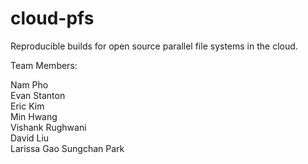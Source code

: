# cloud-pfs
Reproducible builds for open source parallel file systems in the cloud.

Team Members:

Nam Pho  
Evan Stanton  
Eric Kim  
Min Hwang  
Vishank Rughwani  
David Liu  
Larissa Gao
Sungchan Park

